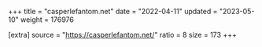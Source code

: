 +++
title = "casperlefantom.net"
date = "2022-04-11"
updated = "2023-05-10"
weight = 176976

[extra]
source = "https://casperlefantom.net/"
ratio = 8
size = 173
+++
